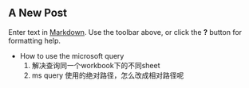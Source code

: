 ## A New Post

Enter text in [Markdown](http://daringfireball.net/projects/markdown/). Use the toolbar above, or click the **?** button for formatting help.

+ How to use the microsoft query 
 	1. 解决查询同一个workbook下的不同sheet
   2. ms query 使用的绝对路径，怎么改成相对路径呢